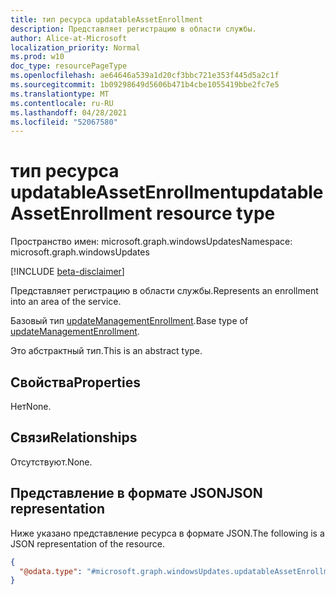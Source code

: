 ```yaml
---
title: тип ресурса updatableAssetEnrollment
description: Представляет регистрацию в области службы.
author: Alice-at-Microsoft
localization_priority: Normal
ms.prod: w10
doc_type: resourcePageType
ms.openlocfilehash: ae64646a539a1d20cf3bbc721e353f445d5a2c1f
ms.sourcegitcommit: 1b09298649d5606b471b4cbe1055419bbe2fc7e5
ms.translationtype: MT
ms.contentlocale: ru-RU
ms.lasthandoff: 04/28/2021
ms.locfileid: "52067580"
---
```

# <a name="updatableassetenrollment-resource-type"></a><span data-ttu-id="e76a5-103">тип ресурса updatableAssetEnrollment</span><span class="sxs-lookup"><span data-stu-id="e76a5-103">updatableAssetEnrollment resource type</span></span>

<span data-ttu-id="e76a5-104">Пространство имен: microsoft.graph.windowsUpdates</span><span class="sxs-lookup"><span data-stu-id="e76a5-104">Namespace: microsoft.graph.windowsUpdates</span></span>

[!INCLUDE [beta-disclaimer](../../includes/beta-disclaimer.md)]

<span data-ttu-id="e76a5-105">Представляет регистрацию в области службы.</span><span class="sxs-lookup"><span data-stu-id="e76a5-105">Represents an enrollment into an area of the service.</span></span>

<span data-ttu-id="e76a5-106">Базовый тип [updateManagementEnrollment](../resources/windowsupdates-updatemanagementenrollment.md).</span><span class="sxs-lookup"><span data-stu-id="e76a5-106">Base type of [updateManagementEnrollment](../resources/windowsupdates-updatemanagementenrollment.md).</span></span>

<span data-ttu-id="e76a5-107">Это абстрактный тип.</span><span class="sxs-lookup"><span data-stu-id="e76a5-107">This is an abstract type.</span></span>

## <a name="properties"></a><span data-ttu-id="e76a5-108">Свойства</span><span class="sxs-lookup"><span data-stu-id="e76a5-108">Properties</span></span>
<span data-ttu-id="e76a5-109">Нет</span><span class="sxs-lookup"><span data-stu-id="e76a5-109">None.</span></span>

## <a name="relationships"></a><span data-ttu-id="e76a5-110">Связи</span><span class="sxs-lookup"><span data-stu-id="e76a5-110">Relationships</span></span>
<span data-ttu-id="e76a5-111">Отсутствуют.</span><span class="sxs-lookup"><span data-stu-id="e76a5-111">None.</span></span>

## <a name="json-representation"></a><span data-ttu-id="e76a5-112">Представление в формате JSON</span><span class="sxs-lookup"><span data-stu-id="e76a5-112">JSON representation</span></span>
<span data-ttu-id="e76a5-113">Ниже указано представление ресурса в формате JSON.</span><span class="sxs-lookup"><span data-stu-id="e76a5-113">The following is a JSON representation of the resource.</span></span>
<!-- {
  "blockType": "resource",
  "@odata.type": "microsoft.graph.windowsUpdates.updatableAssetEnrollment"
}
-->
``` json
{
  "@odata.type": "#microsoft.graph.windowsUpdates.updatableAssetEnrollment"
}
```

